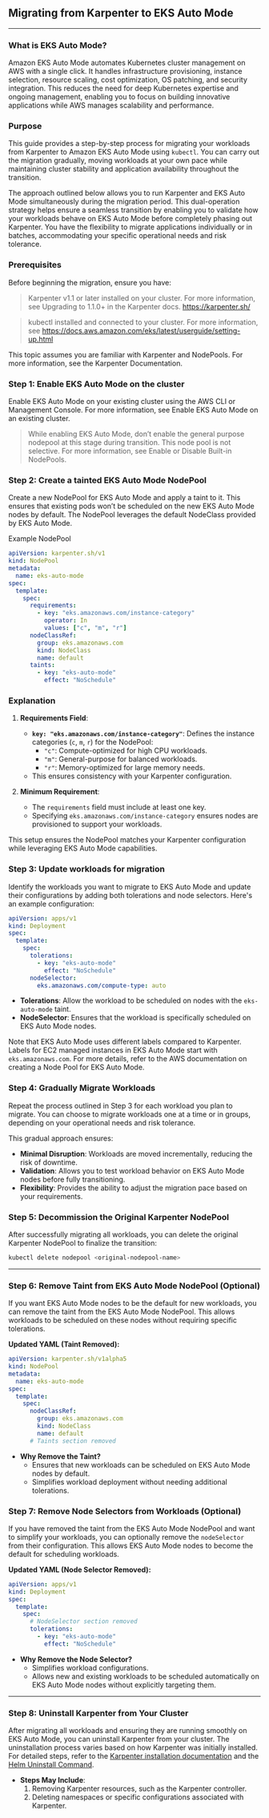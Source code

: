 ## Migrating from Karpenter to EKS Auto Mode


---

### **What is EKS Auto Mode?**

Amazon EKS Auto Mode automates Kubernetes cluster management on AWS with a single click. It handles infrastructure provisioning, instance selection, resource scaling, cost optimization, OS patching, and security integration. This reduces the need for deep Kubernetes expertise and ongoing management, enabling you to focus on building innovative applications while AWS manages scalability and performance.

### Purpose
This guide provides a step-by-step process for migrating your workloads from Karpenter to Amazon EKS Auto Mode using `kubectl`. You can carry out the migration gradually, moving workloads at your own pace while maintaining cluster stability and application availability throughout the transition.

The approach outlined below allows you to run Karpenter and EKS Auto Mode simultaneously during the migration period. This dual-operation strategy helps ensure a seamless transition by enabling you to validate how your workloads behave on EKS Auto Mode before completely phasing out Karpenter. You have the flexibility to migrate applications individually or in batches, accommodating your specific operational needs and risk tolerance.

### Prerequisites

Before beginning the migration, ensure you have:

> Karpenter v1.1 or later installed on your cluster. For more information, see Upgrading to 1.1.0+ in the Karpenter docs. https://karpenter.sh/

> kubectl installed and connected to your cluster. For more information, see https://docs.aws.amazon.com/eks/latest/userguide/setting-up.html

This topic assumes you are familiar with Karpenter and NodePools. For more information, see the Karpenter Documentation.

### Step 1: Enable EKS Auto Mode on the cluster

Enable EKS Auto Mode on your existing cluster using the AWS CLI or Management Console. For more information, see Enable EKS Auto Mode on an existing cluster.


> While enabling EKS Auto Mode, don’t enable the general purpose nodepool at this stage during transition. This node pool is not selective. For more information, see Enable or Disable Built-in NodePools.
>
### Step 2: Create a tainted EKS Auto Mode NodePool


Create a new NodePool for EKS Auto Mode and apply a taint to it. This ensures that existing pods won’t be scheduled on the new EKS Auto Mode nodes by default. The NodePool leverages the default NodeClass provided by EKS Auto Mode.

Example NodePool

```yaml
apiVersion: karpenter.sh/v1
kind: NodePool
metadata:
  name: eks-auto-mode
spec:
  template:
    spec:
      requirements:
        - key: "eks.amazonaws.com/instance-category"
          operator: In
          values: ["c", "m", "r"]
      nodeClassRef:
        group: eks.amazonaws.com
        kind: NodeClass
        name: default
      taints:
        - key: "eks-auto-mode"
          effect: "NoSchedule"
```
### Explanation

1. **Requirements Field**:
   - **`key: "eks.amazonaws.com/instance-category"`**: Defines the instance categories (`c`, `m`, `r`) for the NodePool:
     - `"c"`: Compute-optimized for high CPU workloads.
     - `"m"`: General-purpose for balanced workloads.
     - `"r"`: Memory-optimized for large memory needs.
   - This ensures consistency with your Karpenter configuration.

2. **Minimum Requirement**:
   - The `requirements` field must include at least one key.
   - Specifying `eks.amazonaws.com/instance-category` ensures nodes are provisioned to support your workloads.

This setup ensures the NodePool matches your Karpenter configuration while leveraging EKS Auto Mode capabilities.


### Step 3: Update workloads for migration

Identify the workloads you want to migrate to EKS Auto Mode and update their configurations by adding both tolerations and node selectors. Here's an example configuration:

```yaml
apiVersion: apps/v1
kind: Deployment
spec:
  template:
    spec:
      tolerations:
        - key: "eks-auto-mode"
          effect: "NoSchedule"
      nodeSelector:
        eks.amazonaws.com/compute-type: auto
```

- **Tolerations**: Allow the workload to be scheduled on nodes with the `eks-auto-mode` taint.
- **NodeSelector**: Ensures that the workload is specifically scheduled on EKS Auto Mode nodes.

Note that EKS Auto Mode uses different labels compared to Karpenter. Labels for EC2 managed instances in EKS Auto Mode start with `eks.amazonaws.com`. For more details, refer to the AWS documentation on creating a Node Pool for EKS Auto Mode.
### **Step 4: Gradually Migrate Workloads**

Repeat the process outlined in Step 3 for each workload you plan to migrate. You can choose to migrate workloads one at a time or in groups, depending on your operational needs and risk tolerance.

This gradual approach ensures:

- **Minimal Disruption**: Workloads are moved incrementally, reducing the risk of downtime.
- **Validation**: Allows you to test workload behavior on EKS Auto Mode nodes before fully transitioning.
- **Flexibility**: Provides the ability to adjust the migration pace based on your requirements.

### Step 5: Decommission the Original Karpenter NodePool

After successfully migrating all workloads, you can delete the original Karpenter NodePool to finalize the transition:

```bash
kubectl delete nodepool <original-nodepool-name>
```

---

### Step 6: Remove Taint from EKS Auto Mode NodePool (Optional)

If you want EKS Auto Mode nodes to be the default for new workloads, you can remove the taint from the EKS Auto Mode NodePool. This allows workloads to be scheduled on these nodes without requiring specific tolerations.

**Updated YAML (Taint Removed):**

```yaml
apiVersion: karpenter.sh/v1alpha5
kind: NodePool
metadata:
  name: eks-auto-mode
spec:
  template:
    spec:
      nodeClassRef:
        group: eks.amazonaws.com
        kind: NodeClass
        name: default
      # Taints section removed
```

- **Why Remove the Taint?**
  - Ensures that new workloads can be scheduled on EKS Auto Mode nodes by default.
  - Simplifies workload deployment without needing additional tolerations.
### Step 7: Remove Node Selectors from Workloads (Optional)

If you have removed the taint from the EKS Auto Mode NodePool and want to simplify your workloads, you can optionally remove the `nodeSelector` from their configuration. This allows EKS Auto Mode nodes to become the default for scheduling workloads.

**Updated YAML (Node Selector Removed):**

```yaml
apiVersion: apps/v1
kind: Deployment
spec:
  template:
    spec:
      # NodeSelector section removed
      tolerations:
        - key: "eks-auto-mode"
          effect: "NoSchedule"
```

- **Why Remove the Node Selector?**
  - Simplifies workload configurations.
  - Allows new and existing workloads to be scheduled automatically on EKS Auto Mode nodes without explicitly targeting them.

---

### Step 8: Uninstall Karpenter from Your Cluster

After migrating all workloads and ensuring they are running smoothly on EKS Auto Mode, you can uninstall Karpenter from your cluster. The uninstallation process varies based on how Karpenter was initially installed. For detailed steps, refer to the [Karpenter installation documentation](https://karpenter.sh/docs/getting-started/) and the [Helm Uninstall Command](https://helm.sh/docs/helm/helm_uninstall/).

- **Steps May Include**:
  1. Removing Karpenter resources, such as the Karpenter controller.
  2. Deleting namespaces or specific configurations associated with Karpenter.

